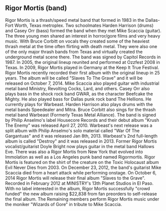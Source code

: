 ## Rigor Mortis (band)

Rigor Mortis is a thrash/speed metal band that formed in 1983 in the Dallas-Fort Worth, Texas metroplex. Two schoolmates Harden Harrison (drums) and Casey Orr (bass) formed the band when they met Mike Scaccia (guitar). The three young men shared an interest in horror/gore films and very heavy music. With Bruce Corbitt on vocals they created some of the heaviest thrash metal at the time often flirting with death metal. They were also one of the only major thrash bands from Texas and virtually created the underground metal scene there. The band was signed by Capitol Records in 1987.
In 2005, the original lineup reunited and performed at Ozzfest 2008 in Texas. In 2009, Rigor Mortis played in Germany at the Keep It True Festival.
Rigor Mortis recently recorded their first album with the original lineup in 25 years. The album will be called "Slaves To The Grave" and it will be released on October 7, 2014.
Mike Scaccia also played guitar with industrial metal band Ministry, Revolting Cocks, Lard, and others.
Casey Orr also plays bass in the shock rock band GWAR, as the character Beefcake the Mighty. He also played bass for Dallas punk rock band The Hellions. He currently plays for Warbeast.
Harden Harrison also plays drums with the metal bands Speedealer and Mitra.
Bruce Corbitt also sings for the thrash metal band Warbeast (Formerly Texas Metal Alliance). The band is signed by Philip Anselmo's label Housecore Records and their debut album "Krush The Enemy" was released April 27, 2010. Warbeast's next release was a split album with Philip Anselmo's solo material called "War Of The Gargantuas" and it was released Jan 8th, 2013. Warbeast's 2nd full-length album is called "Destroy" and it was released in 2013.
Former Rigor Mortis vocalist/guitarist Doyle Bright now plays guitar in the metal band Hallows Eve.
There was also a Rigor Mortis from New York that evolved into Immolation as well as a Los Angeles punk band named Rigormortis.
Rigor Mortis is featured on the shirt of the creature on the Toxic Holocaust album Evil Never Dies from 2003.
On December 23, 2012, the band's guitarist Mike Scaccia died from a heart attack while performing onstage.
On October 6, 2014 Rigor Mortis will release their final album "Slaves to the Grave". Recorded in February 2012 at MINISTRY's 13th Planet Studios in El Paso. With no label interested in the album, Rigor Mortis successfully "crowd funded" the new album raising $22,838 from fan preorders to self-release the final album.
The Remaining members perform Rigor Mortis music under the moniker "Wizards of Gore" in tribute to Mike Scaccia.